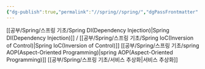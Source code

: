 ```yaml
---
{"dg-publish":true,"permalink":"//spring//spring/","dgPassFrontmatter":true}
---
```



[[공부/Spring/스프링 기초/Spring DI(Dependency Injection)\|Spring DI(Dependency Injection)]] / [[공부/Spring/스프링 기초/Spring IoC(Inversion of Control)\|Spring IoC(Inversion of Control)]]
[[공부/Spring/스프링 기초/spring AOP(Aspect-Oriented Programming)\|spring AOP(Aspect-Oriented Programming)]]
[[공부/Spring/스프링 기초/서비스 추상화\|서비스 추상화]]